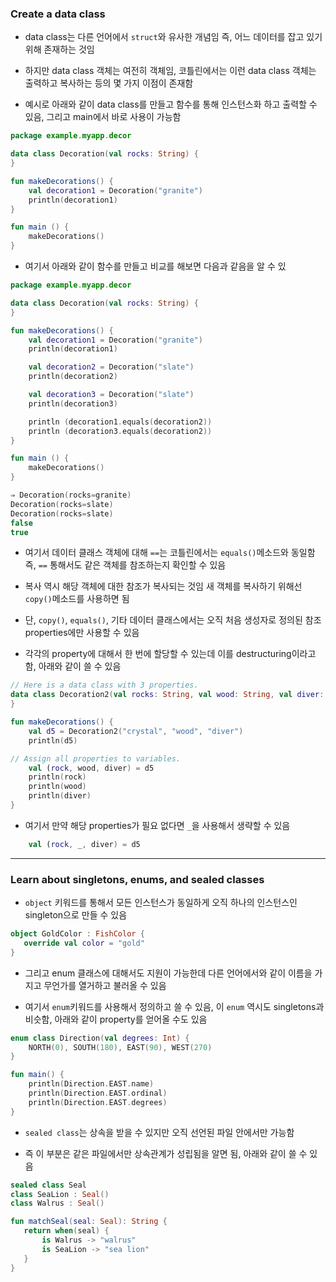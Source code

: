 ### Create a data class
- data class는 다른 언어에서 `struct`와 유사한 개념임 즉, 어느 데이터를 잡고 있기 위해 존재하는 것임

- 하지만 data class 객체는 여전히 객체임, 코틀린에서는 이런 data class 객체는 출력하고 복사하는 등의 몇 가지 이점이 존재함

- 예시로 아래와 같이 data class를 만들고 함수를 통해 인스턴스화 하고 출력할 수 있음, 그리고 main에서 바로 사용이 가능함

```kotlin
package example.myapp.decor

data class Decoration(val rocks: String) {
}

fun makeDecorations() {
    val decoration1 = Decoration("granite")
    println(decoration1)
}
```

```kotlin
fun main () {
    makeDecorations()
}
```

- 여기서 아래와 같이 함수를 만들고 비교를 해보면 다음과 같음을 알 수 있

```kotlin
package example.myapp.decor

data class Decoration(val rocks: String) {
}

fun makeDecorations() {
    val decoration1 = Decoration("granite")
    println(decoration1)

    val decoration2 = Decoration("slate")
    println(decoration2)

    val decoration3 = Decoration("slate")
    println(decoration3)

    println (decoration1.equals(decoration2))
    println (decoration3.equals(decoration2))
}
```
```kotlin
fun main () {
    makeDecorations()
}
```
```kotlin
⇒ Decoration(rocks=granite)
Decoration(rocks=slate)
Decoration(rocks=slate)
false
true
```

- 여기서 데이터 클래스 객체에 대해 `==`는 코틀린에서는 `equals()`메소드와 동일함 즉, `==` 통해서도 같은 객체를 참조하는지 확인할 수 있음

- 복사 역시 해당 객체에 대한 참조가 복사되는 것임 새 객체를 복사하기 위해선 `copy()`메소드를 사용하면 됨

- 단, `copy()`, `equals()`, 기타 데이터 클래스에서는 오직 처음 생성자로 정의된 참조 properties에만 사용할 수 있음

- 각각의 property에 대해서 한 번에 할당할 수 있는데 이를 destructuring이라고 함, 아래와 같이 쓸 수 있음

```kotlin
// Here is a data class with 3 properties.
data class Decoration2(val rocks: String, val wood: String, val diver: String){
}

fun makeDecorations() {
    val d5 = Decoration2("crystal", "wood", "diver")
    println(d5)

// Assign all properties to variables.
    val (rock, wood, diver) = d5
    println(rock)
    println(wood)
    println(diver)
}

```

- 여기서 만약 해당 properties가 필요 없다면 `_`을 사용해서 생략할 수 있음
```kotlin
    val (rock, _, diver) = d5
```

-------

### Learn about singletons, enums, and sealed classes
- `object` 키워드를 통해서 모든 인스턴스가 동일하게 오직 하나의 인스턴스인 singleton으로 만들 수 있음

```kotlin
object GoldColor : FishColor {
   override val color = "gold"
}
```

- 그리고 enum 클래스에 대해서도 지원이 가능한데 다른 언어에서와 같이 이름을 가지고 무언가를 열거하고 불러올 수 있음

- 여기서 `enum`키워드를 사용해서 정의하고 쓸 수 있음, 이 `enum` 역시도 singletons과 비슷함, 아래와 같이 property를 얻어올 수도 있음

```kotlin
enum class Direction(val degrees: Int) {
    NORTH(0), SOUTH(180), EAST(90), WEST(270)
}

fun main() {
    println(Direction.EAST.name)
    println(Direction.EAST.ordinal)
    println(Direction.EAST.degrees)
}
```

- `sealed class`는 상속을 받을 수 있지만 오직 선언된 파일 안에서만 가능함

- 즉 이 부분은 같은 파일에서만 상속관계가 성립됨을 알면 됨, 아래와 같이 쓸 수 있음

```kotlin
sealed class Seal
class SeaLion : Seal()
class Walrus : Seal()

fun matchSeal(seal: Seal): String {
   return when(seal) {
       is Walrus -> "walrus"
       is SeaLion -> "sea lion"
   }
}
```

